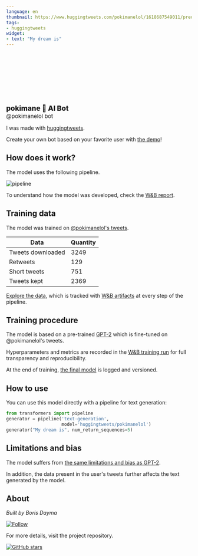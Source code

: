 ```yaml
---
language: en
thumbnail: https://www.huggingtweets.com/pokimanelol/1618687549011/predictions.png
tags:
- huggingtweets
widget:
- text: "My dream is"
---
```


<div>
<div style="width: 132px; height:132px; border-radius: 50%; background-size: cover; background-image: url('https://pbs.twimg.com/profile_images/1375208359792545792/JoIR84ZO_400x400.jpg')">
</div>
<div style="margin-top: 8px; font-size: 19px; font-weight: 800">pokimane 🤖 AI Bot </div>
<div style="font-size: 15px">@pokimanelol bot</div>
</div>

I was made with [huggingtweets](https://github.com/borisdayma/huggingtweets).

Create your own bot based on your favorite user with [the demo](https://colab.research.google.com/github/borisdayma/huggingtweets/blob/master/huggingtweets-demo.ipynb)!

## How does it work?

The model uses the following pipeline.

![pipeline](https://github.com/borisdayma/huggingtweets/blob/master/img/pipeline.png?raw=true)

To understand how the model was developed, check the [W&B report](https://wandb.ai/wandb/huggingtweets/reports/HuggingTweets-Train-a-Model-to-Generate-Tweets--VmlldzoxMTY5MjI).

## Training data

The model was trained on [@pokimanelol's tweets](https://twitter.com/pokimanelol).

| Data | Quantity |
| --- | --- |
| Tweets downloaded | 3249 |
| Retweets | 129 |
| Short tweets | 751 |
| Tweets kept | 2369 |

[Explore the data](https://wandb.ai/wandb/huggingtweets/runs/17htpgqp/artifacts), which is tracked with [W&B artifacts](https://docs.wandb.com/artifacts) at every step of the pipeline.

## Training procedure

The model is based on a pre-trained [GPT-2](https://huggingface.co/gpt2) which is fine-tuned on @pokimanelol's tweets.

Hyperparameters and metrics are recorded in the [W&B training run](https://wandb.ai/wandb/huggingtweets/runs/2oa7wpqj) for full transparency and reproducibility.

At the end of training, [the final model](https://wandb.ai/wandb/huggingtweets/runs/2oa7wpqj/artifacts) is logged and versioned.

## How to use

You can use this model directly with a pipeline for text generation:

```python
from transformers import pipeline
generator = pipeline('text-generation',
                     model='huggingtweets/pokimanelol')
generator("My dream is", num_return_sequences=5)
```

## Limitations and bias

The model suffers from [the same limitations and bias as GPT-2](https://huggingface.co/gpt2#limitations-and-bias).

In addition, the data present in the user's tweets further affects the text generated by the model.

## About

*Built by Boris Dayma*

[![Follow](https://img.shields.io/twitter/follow/borisdayma?style=social)](https://twitter.com/intent/follow?screen_name=borisdayma)

For more details, visit the project repository.

[![GitHub stars](https://img.shields.io/github/stars/borisdayma/huggingtweets?style=social)](https://github.com/borisdayma/huggingtweets)
